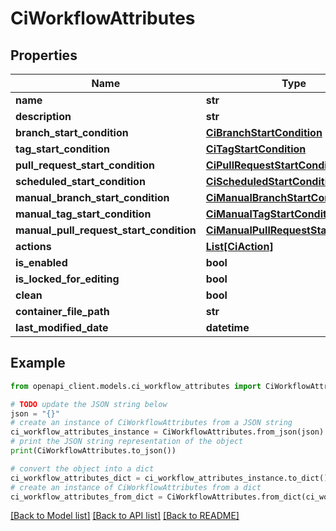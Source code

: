 # CiWorkflowAttributes


## Properties

Name | Type | Description | Notes
------------ | ------------- | ------------- | -------------
**name** | **str** |  | [optional] 
**description** | **str** |  | [optional] 
**branch_start_condition** | [**CiBranchStartCondition**](CiBranchStartCondition.md) |  | [optional] 
**tag_start_condition** | [**CiTagStartCondition**](CiTagStartCondition.md) |  | [optional] 
**pull_request_start_condition** | [**CiPullRequestStartCondition**](CiPullRequestStartCondition.md) |  | [optional] 
**scheduled_start_condition** | [**CiScheduledStartCondition**](CiScheduledStartCondition.md) |  | [optional] 
**manual_branch_start_condition** | [**CiManualBranchStartCondition**](CiManualBranchStartCondition.md) |  | [optional] 
**manual_tag_start_condition** | [**CiManualTagStartCondition**](CiManualTagStartCondition.md) |  | [optional] 
**manual_pull_request_start_condition** | [**CiManualPullRequestStartCondition**](CiManualPullRequestStartCondition.md) |  | [optional] 
**actions** | [**List[CiAction]**](CiAction.md) |  | [optional] 
**is_enabled** | **bool** |  | [optional] 
**is_locked_for_editing** | **bool** |  | [optional] 
**clean** | **bool** |  | [optional] 
**container_file_path** | **str** |  | [optional] 
**last_modified_date** | **datetime** |  | [optional] 

## Example

```python
from openapi_client.models.ci_workflow_attributes import CiWorkflowAttributes

# TODO update the JSON string below
json = "{}"
# create an instance of CiWorkflowAttributes from a JSON string
ci_workflow_attributes_instance = CiWorkflowAttributes.from_json(json)
# print the JSON string representation of the object
print(CiWorkflowAttributes.to_json())

# convert the object into a dict
ci_workflow_attributes_dict = ci_workflow_attributes_instance.to_dict()
# create an instance of CiWorkflowAttributes from a dict
ci_workflow_attributes_from_dict = CiWorkflowAttributes.from_dict(ci_workflow_attributes_dict)
```
[[Back to Model list]](../README.md#documentation-for-models) [[Back to API list]](../README.md#documentation-for-api-endpoints) [[Back to README]](../README.md)



